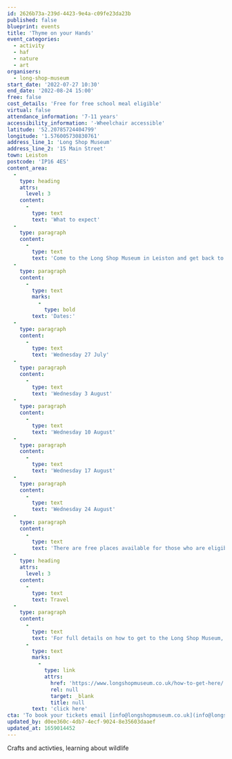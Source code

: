 ```yaml
---
id: 2626b73a-239d-4423-9e4a-c09fe23da23b
published: false
blueprint: events
title: 'Thyme on your Hands'
event_categories:
  - activity
  - haf
  - nature
  - art
organisers:
  - long-shop-museum
start_date: '2022-07-27 10:30'
end_date: '2022-08-24 15:00'
free: false
cost_details: 'Free for free school meal eligible'
virtual: false
attendance_information: '7-11 years'
accessibility_information: '-Wheelchair accessible'
latitude: '52.20785724404799'
longitude: '1.576005730830761'
address_line_1: 'Long Shop Museum'
address_line_2: '15 Main Street'
town: Leiston
postcode: 'IP16 4ES'
content_area:
  -
    type: heading
    attrs:
      level: 3
    content:
      -
        type: text
        text: 'What to expect'
  -
    type: paragraph
    content:
      -
        type: text
        text: 'Come to the Long Shop Museum in Leiston and get back to nature. Create your own bird feeder, bug hotel and herb planter. Enjoy a healthy cooked lunch and have fun in the garden and galleries. Learn about the importance of birds, bugs and plants, and how they live and work together in the ecosystem. Take home the things you’ve made and grow your own herbs and encourage wildlife into your garden.'
  -
    type: paragraph
    content:
      -
        type: text
        marks:
          -
            type: bold
        text: 'Dates:'
  -
    type: paragraph
    content:
      -
        type: text
        text: 'Wednesday 27 July'
  -
    type: paragraph
    content:
      -
        type: text
        text: 'Wednesday 3 August'
  -
    type: paragraph
    content:
      -
        type: text
        text: 'Wednesday 10 August'
  -
    type: paragraph
    content:
      -
        type: text
        text: 'Wednesday 17 August'
  -
    type: paragraph
    content:
      -
        type: text
        text: 'Wednesday 24 August'
  -
    type: paragraph
    content:
      -
        type: text
        text: 'There are free places available for those who are eligible for free school meals. For those not eligible for free school meals, tickets costs £35 - lunch included.'
  -
    type: heading
    attrs:
      level: 3
    content:
      -
        type: text
        text: Travel
  -
    type: paragraph
    content:
      -
        type: text
        text: 'For full details on how to get to the Long Shop Museum, '
      -
        type: text
        marks:
          -
            type: link
            attrs:
              href: 'https://www.longshopmuseum.co.uk/how-to-get-here/'
              rel: null
              target: _blank
              title: null
        text: 'click here'
cta: 'To book your tickets email [info@longshopmuseum.co.uk](info@longshopmuseum.co.uk)'
updated_by: d0ee360c-4db7-4ecf-9024-8e35603daaef
updated_at: 1659014452
---
```

Crafts and activties, learning about wildlife